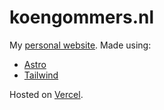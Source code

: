 # koengommers.nl

My [personal website](https://koengommers.nl). Made using:

- [Astro](https://astro.build/)
- [Tailwind](https://tailwindcss.com/)

Hosted on [Vercel](https://vercel.com/).
